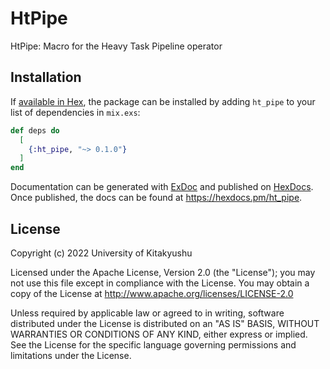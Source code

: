 # HtPipe

HtPipe: Macro for the Heavy Task Pipeline operator

## Installation

If [available in Hex](https://hex.pm/docs/publish), the package can be installed
by adding `ht_pipe` to your list of dependencies in `mix.exs`:

```elixir
def deps do
  [
    {:ht_pipe, "~> 0.1.0"}
  ]
end
```

Documentation can be generated with [ExDoc](https://github.com/elixir-lang/ex_doc)
and published on [HexDocs](https://hexdocs.pm). Once published, the docs can
be found at <https://hexdocs.pm/ht_pipe>.

## License

Copyright (c) 2022 University of Kitakyushu

Licensed under the Apache License, Version 2.0 (the "License"); you may not use this file except in compliance with the License. You may obtain a copy of the License at http://www.apache.org/licenses/LICENSE-2.0

Unless required by applicable law or agreed to in writing, software distributed under the License is distributed on an "AS IS" BASIS, WITHOUT WARRANTIES OR CONDITIONS OF ANY KIND, either express or implied. See the License for the specific language governing permissions and limitations under the License.

